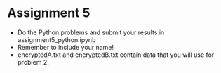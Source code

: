 # Assignment 5

* Do the Python problems and submit your results in assignment5_python.ipynb
* Remember to include your name!
* encryptedA.txt and encryptedB.txt contain data that you will use for problem 2.
